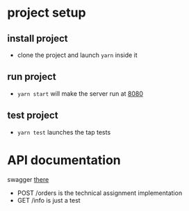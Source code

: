 # project setup 
## install project

* clone the project and launch `yarn` inside it

## run project

* `yarn start` will make the server run at [8080](http://localhost:8080)

## test project


*  `yarn test` launches the tap tests

# API documentation
 
swagger [there](http://localhost:8080/documentation/static/index.html)
* POST /orders is the technical assignment implementation
* GET /info is just a test 
